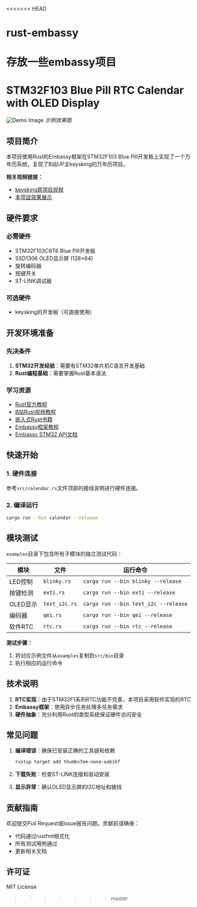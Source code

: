 <<<<<<< HEAD
# rust-embassy
存放一些embassy项目
=======
# STM32F103 Blue Pill RTC Calendar with OLED Display

![Demo Image](demo.jpg) *示例效果图*

## 项目简介

本项目使用Rust的Embassy框架在STM32F103 Blue Pill开发板上实现了一个万年历系统，复现了B站UP主keysking的万年历项目。

**相关视频链接：**
- [keysking原项目视频](https://www.bilibili.com/video/BV1VkwqeoErY)
- [本项目效果展示](https://www.bilibili.com/video/BV1vdg8zXEen/)

## 硬件要求

### 必需硬件
- STM32F103C8T6 Blue Pill开发板
- SSD1306 OLED显示屏 (128×64)
- 旋转编码器
- 按键开关
- ST-LINK调试器

### 可选硬件
- keysking的开发板（可直接使用）

## 开发环境准备

### 先决条件
1. **STM32开发经验**：需要有STM32单片机C语言开发基础
2. **Rust编程基础**：需要掌握Rust基本语法

### 学习资源
- [Rust官方教程](https://doc.rust-lang.org/book/title-page.html)
- [B站Rust视频教程](https://www.bilibili.com/video/BV1m1sreSEoh)
- [嵌入式Rust书籍](https://doc.rust-lang.org/stable/embedded-book/intro/index.html)
- [Embassy框架教程](https://embassy.dev/book/#_introduction)
- [Embassy STM32 API文档](https://docs.rs/embassy-stm32/latest/embassy_stm32/index.html)

## 快速开始

### 1. 硬件连接
参考`src/calendar.rs`文件顶部的接线说明进行硬件连接。

### 2. 编译运行
```bash
cargo run --bin calendar --release
```

## 模块测试

`examples`目录下包含所有子模块的独立测试代码：

| 模块 | 文件 | 运行命令 |
|------|------|----------|
| LED控制 | `blinky.rs` | `cargo run --bin blinky --release` |
| 按键检测 | `exti.rs` | `cargo run --bin exti --release` |
| OLED显示 | `text_i2c.rs` | `cargo run --bin text_i2c --release` |
| 编码器 | `qei.rs` | `cargo run --bin qei --release` |
| 软件RTC | `rtc.rs` | `cargo run --bin rtc --release` |

**测试步骤：**
1. 将对应示例文件从`examples`复制到`src/bin`目录
2. 执行相应的运行命令

## 技术说明

1. **RTC实现**：由于STM32F1系列RTC功能不完善，本项目采用软件实现的RTC
2. **Embassy框架**：使用异步任务处理多任务需求
3. **硬件抽象**：充分利用Rust的类型系统保证硬件访问安全

## 常见问题

1. **编译错误**：确保已安装正确的工具链和依赖
   ```bash
   rustup target add thumbv7em-none-eabihf
   ```

2. **下载失败**：检查ST-LINK连接和驱动安装

3. **显示异常**：确认OLED显示屏的I2C地址和接线

## 贡献指南

欢迎提交Pull Request或Issue报告问题。贡献前请确保：
- 代码通过rustfmt格式化
- 所有测试用例通过
- 更新相关文档

## 许可证

MIT License
>>>>>>> master
